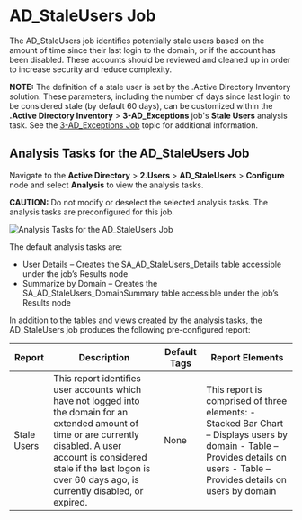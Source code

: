 # AD_StaleUsers Job

The AD_StaleUsers job identifies potentially stale users based on the amount of time since their
last login to the domain, or if the account has been disabled. These accounts should be reviewed and
cleaned up in order to increase security and reduce complexity.

**NOTE:** The definition of a stale user is set by the .Active Directory Inventory solution. These
parameters, including the number of days since last login to be considered stale (by default 60
days), can be customized within the **.Active Directory Inventory** > **3-AD_Exceptions** job's
**Stale Users** analysis task. See the
[3-AD_Exceptions Job](/docs/accessanalyzer/12.0/solutions/active-directory-inventory/3-ad_exceptions.md) topic for additional
information.

## Analysis Tasks for the AD_StaleUsers Job

Navigate to the **Active Directory** > **2.Users** > **AD_StaleUsers** > **Configure** node and
select **Analysis** to view the analysis tasks.

**CAUTION:** Do not modify or deselect the selected analysis tasks. The analysis tasks are
preconfigured for this job.

![Analysis Tasks for the AD_StaleUsers Job](/img/product_docs/accessanalyzer/solutions/activedirectory/users/staleusersanalysis.webp)

The default analysis tasks are:

- User Details – Creates the SA_AD_StaleUsers_Details table accessible under the job’s Results node
- Summarize by Domain – Creates the SA_AD_StaleUsers_DomainSummary table accessible under the job’s
  Results node

In addition to the tables and views created by the analysis tasks, the AD_StaleUsers job produces
the following pre-configured report:

| Report      | Description                                                                                                                                                                                                                                       | Default Tags | Report Elements                                                                                                                                                              |
| ----------- | ------------------------------------------------------------------------------------------------------------------------------------------------------------------------------------------------------------------------------------------------- | ------------ | ---------------------------------------------------------------------------------------------------------------------------------------------------------------------------- |
| Stale Users | This report identifies user accounts which have not logged into the domain for an extended amount of time or are currently disabled. A user account is considered stale if the last logon is over 60 days ago, is currently disabled, or expired. | None         | This report is comprised of three elements: - Stacked Bar Chart – Displays users by domain - Table – Provides details on users - Table – Provides details on users by domain |
